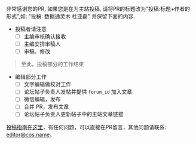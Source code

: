 非常感谢您的PR, 如果您是在为主站投稿, 请将PR的标题改为"投稿:标题+作者的形式",如:
"投稿: 数据通灵术 杜亚磊"
并保留下面的内容.

- 投稿者请注意
  - [ ] 主编审核确认接收
  - [ ] 主编安排审稿人
  - [ ] 审稿、修改

> 至此，投稿部分的工作结束

- 编辑部分工作
  - [ ] 文字编辑做校对工作
  - [ ] 论坛帖子负责人发帖并提供 `forum_id` 加入文章
  - [ ] 微信编辑，发布
  - [ ] 合并 PR，发布文章
  - [ ] 论坛帖子负责人更新帖子中的主站文章链接

[投稿指南在这里](https://cosx.org/contribute/)，有任何问题，可以直接在PR留言，其他问题请联系: editor@cos.name。
